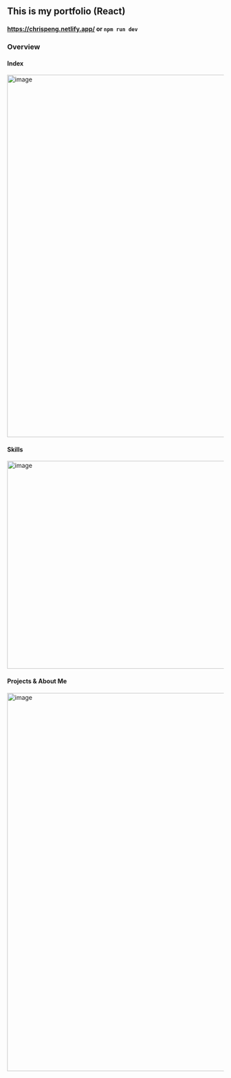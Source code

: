 ## This is my portfolio (React)
#### https://chrispeng.netlify.app/ or `npm run dev`

### Overview
#### Index
<img width="1884" height="840" alt="image" src="https://github.com/user-attachments/assets/fcd917e1-3139-4d24-a0d4-b689fc492ac9" />

#### Skills
<img width="1880" height="482" alt="image" src="https://github.com/user-attachments/assets/eb29fcaa-029a-447d-94ce-bfa163f9eb1e" />

#### Projects & About Me
<img width="1876" height="877" alt="image" src="https://github.com/user-attachments/assets/7caf4962-f749-4581-99e0-82e7490b8d03" />
